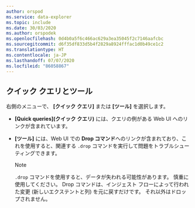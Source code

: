 ```yaml
---
author: orspod
ms.service: data-explorer
ms.topic: include
ms.date: 30/03/2020
ms.author: orspodek
ms.openlocfilehash: 0d4b0a5f6c466ac629a3ea35045f2c7146aafcbc
ms.sourcegitcommit: d6f35df833d5b4f2829a8924fffac1d0b49ce1c2
ms.translationtype: HT
ms.contentlocale: ja-JP
ms.lasthandoff: 07/07/2020
ms.locfileid: "86058867"
---
```

## <a name="quick-queries-and-tools"></a>クイック クエリとツール

右側のメニューで、 **[クイック クエリ]** または **[ツール]** を選択します。 
 * **[Quick queries]\(クイック クエリ\)** には、クエリの例がある Web UI へのリンクが含まれています。
 * **[ツール]** には、Web UI での **Drop コマンド**へのリンクが含まれており、これを使用すると、関連する `.drop` コマンドを実行して問題をトラブルシューティングできます。

     > [!NOTE]
     > `.drop` コマンドを使用すると、データが失われる可能性があります。 慎重に使用してください。
     > Drop コマンドは、インジェスト フローによって行われた変更 (新しいエクステントと列) を元に戻すだけです。 それ以外はドロップされません。
